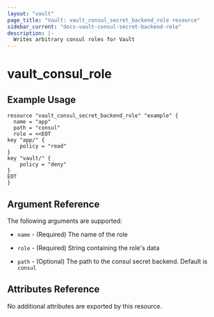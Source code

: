 ```yaml
---
layout: "vault"
page_title: "Vault: vault_consul_secret_backend_role resource"
sidebar_current: "docs-vault-consul-secret-backend-role"
description: |-
  Writes arbitrary consul roles for Vault
---
```


# vault\_consul\_role


## Example Usage

```hcl
resource "vault_consul_secret_backend_role" "example" {
  name = "app"
  path = "consul"
  role = <<EOT
key "app/" {
    policy = "read"
}
key "vault/" {
    policy = "deny"
}
EOT
}
```

## Argument Reference

The following arguments are supported:

* `name` - (Required) The name of the role

* `role` - (Required) String containing the role's data

* `path` - (Optional) The path to the consul secret backend. Default is ```consul```

## Attributes Reference

No additional attributes are exported by this resource.
